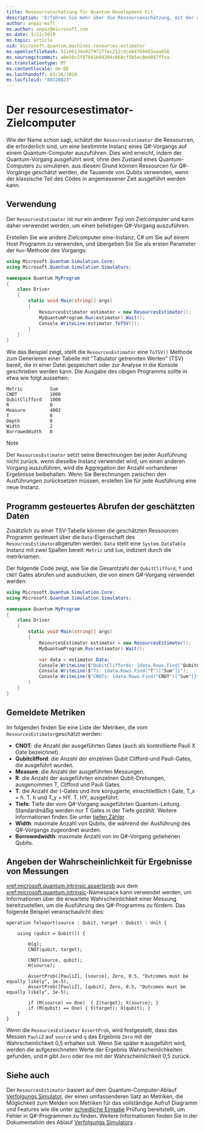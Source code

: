 ```yaml
---
title: Ressourcenschätzung für Quantum Development Kit
description: 'Erfahren Sie mehr über die Ressourcenschätzung, mit der die Ressourcen geschätzt werden, die zum Ausführen einer bestimmten Instanz eines Q#-Vorgangs auf einem Quantum-Computer erforderlich sind.'
author: anpaz-msft
ms.author: anpaz@microsoft.com
ms.date: 1/22/2019
ms.topic: article
uid: microsoft.quantum.machines.resources-estimator
ms.openlocfilehash: 51186134e9279727fec212cdce84f69493aaa656
ms.sourcegitcommit: a0e50c5f07841b99204c068cf5b5ec8ed087ffea
ms.translationtype: MT
ms.contentlocale: de-DE
ms.lasthandoff: 03/26/2020
ms.locfileid: "80320823"
---
```

# <a name="the-resourcesestimator-target-machine"></a>Der resourcesestimator-Zielcomputer

Wie der Name schon sagt, schätzt der `ResourcesEstimator` die Ressourcen, die erforderlich sind, um eine bestimmte Instanz eines Q#-Vorgangs auf einem Quantum-Computer auszuführen.
Dies wird erreicht, indem der Quantum-Vorgang ausgeführt wird, ohne den Zustand eines Quantum-Computers zu simulieren. aus diesem Grund können Ressourcen für Q#-Vorgänge geschätzt werden, die Tausende von Qubits verwenden, wenn der klassische Teil des Codes in angemessener Zeit ausgeführt werden kann.

## <a name="usage"></a>Verwendung

Der `ResourcesEstimator` ist nur ein anderer Typ von Zielcomputer und kann daher verwendet werden, um einen beliebigen Q#-Vorgang auszuführen. 

Erstellen Sie wie andere Zielcomputer eine-Instanz, C# um Sie auf einem Host Programm zu verwenden, und übergeben Sie Sie als ersten Parameter der `Run`-Methode des Vorgangs:

```csharp
using Microsoft.Quantum.Simulation.Core;
using Microsoft.Quantum.Simulation.Simulators;

namespace Quantum.MyProgram
{
    class Driver
    {
        static void Main(string[] args)
        {
            ResourcesEstimator estimator = new ResourcesEstimator();
            MyQuantumProgram.Run(estimator).Wait();
            Console.WriteLine(estimator.ToTSV());
        }
    }
}
```

Wie das Beispiel zeigt, stellt die `ResourcesEstimator` eine `ToTSV()` Methode zum Generieren einer Tabelle mit "Tabulator getrennten Werten" (TSV) bereit, die in einer Datei gespeichert oder zur Analyse in die Konsole geschrieben werden kann. Die Ausgabe des obigen Programms sollte in etwa wie folgt aussehen:

```Output
Metric          Sum
CNOT            1000
QubitClifford   1000
R               0
Measure         4002
T               0
Depth           0
Width           2
BorrowedWidth   0
```

> [!NOTE]
> Der `ResourcesEstimator` setzt seine Berechnungen bei jeder Ausführung nicht zurück. wenn dieselbe Instanz verwendet wird, um einen anderen Vorgang auszuführen, wird die Aggregation der Anzahl vorhandener Ergebnisse beibehalten.
> Wenn Sie Berechnungen zwischen den Ausführungen zurücksetzen müssen, erstellen Sie für jede Ausführung eine neue Instanz.


## <a name="programmatically-retrieving-the-estimated-data"></a>Programm gesteuertes Abrufen der geschätzten Daten

Zusätzlich zu einer TSV-Tabelle können die geschätzten Ressourcen Programm gesteuert über die `Data`-Eigenschaft des `ResourcesEstimator`abgerufen werden. `Data` stellt eine `System.DataTable` Instanz mit zwei Spalten bereit: `Metric` und `Sum`, indiziert durch die metriknamen.

Der folgende Code zeigt, wie Sie die Gesamtzahl der `QubitClifford`, `T` und `CNOT` Gates abrufen und ausdrucken, die von einem Q#-Vorgang verwendet werden:

```csharp
using Microsoft.Quantum.Simulation.Core;
using Microsoft.Quantum.Simulation.Simulators;

namespace Quantum.MyProgram
{
    class Driver
    {
        static void Main(string[] args)
        {
            ResourcesEstimator estimator = new ResourcesEstimator();
            MyQuantumProgram.Run(estimator).Wait();

            var data = estimator.Data;
            Console.WriteLine($"QubitCliffords: {data.Rows.Find("QubitClifford")["Sum"]}");
            Console.WriteLine($"Ts: {data.Rows.Find("T")["Sum"]}");
            Console.WriteLine($"CNOTs: {data.Rows.Find("CNOT")["Sum"]}");
        }
    }
}
```

## <a name="metrics-reported"></a>Gemeldete Metriken

Im folgenden finden Sie eine Liste der Metriken, die vom `ResourcesEstimator`geschätzt werden:

* __CNOT__: die Anzahl der ausgeführten Gates (auch als kontrollierte Pauli X Gate bezeichnet).
* __Qubitclifford__: die Anzahl der einzelnen Qubit Clifford-und Pauli-Gates, die ausgeführt wurden.
* __Measure__: die Anzahl der ausgeführten Messungen.
* __R__: die Anzahl der ausgeführten einzelnen Qubit-Drehungen, ausgenommen T, Clifford und Pauli Gates.
* __T__: die Anzahl der t-Gates und ihre konjugierte, einschließlich t Gate, T_x = h. T. h und T_y = HY. T. HY, ausgeführt.
* __Tiefe__: Tiefe der vom Q#-Vorgang ausgeführten Quantum-Leitung. Standardmäßig werden nur T Gates in der Tiefe gezählt. Weitere Informationen finden Sie unter [tiefen Zähler](xref:microsoft.quantum.machines.qc-trace-simulator.depth-counter) .
* __Width__: maximale Anzahl von Qubits, die während der Ausführung des Q#-Vorgangs zugeordnet wurden.
* __Borrowedwidth__: maximale Anzahl von im Q#-Vorgang geliehenen Qubits.


## <a name="providing-the-probability-of-measurement-outcomes"></a>Angeben der Wahrscheinlichkeit für Ergebnisse von Messungen

<xref:microsoft.quantum.intrinsic.assertprob> aus dem <xref:microsoft.quantum.intrinsic>-Namespace kann verwendet werden, um Informationen über die erwartete Wahrscheinlichkeit einer Messung bereitzustellen, um die Ausführung des Q#-Programms zu fördern. Das folgende Beispiel veranschaulicht dies:

```qsharp
operation Teleport(source : Qubit, target : Qubit) : Unit {

    using (qubit = Qubit()) {

        H(q);
        CNOT(qubit, target);

        CNOT(source, qubit);
        H(source);

        AssertProb([PauliZ], [source], Zero, 0.5, "Outcomes must be equally likely", 1e-5);
        AssertProb([PauliZ], [qubit], Zero, 0.5, "Outcomes must be equally likely", 1e-5);

        if (M(source) == One)  { Z(target); X(source); }
        if (M(qubit) == One) { X(target); X(qubit); }
    }
}
```

Wenn die `ResourcesEstimator` `AssertProb`, wird festgestellt, dass das Messen `PauliZ` auf `source` und `q` das Ergebnis `Zero` mit der Wahrscheinlichkeit 0,5 erhalten soll. Wenn Sie später `M` ausgeführt wird, werden die aufgezeichneten Werte der Ergebnis Wahrscheinlichkeiten gefunden, und `M` gibt `Zero` oder `One` mit der Wahrscheinlichkeit 0,5 zurück.


## <a name="see-also"></a>Siehe auch

Der `ResourcesEstimator` basiert auf dem Quantum-Computer-Ablauf [Verfolgungs Simulator](xref:microsoft.quantum.machines.qc-trace-simulator.intro), der einen umfassenderen Satz an Metriken, die Möglichkeit zum Melden von Metriken für das vollständige Aufruf Diagramm und Features wie die unter [schiedliche Eingabe](xref:microsoft.quantum.machines.qc-trace-simulator.distinct-inputs) Prüfung bereitstellt, um Fehler in Q#-Programmen zu finden. Weitere Informationen finden Sie in der Dokumentation des Ablauf [Verfolgungs Simulators](xref:microsoft.quantum.machines.qc-trace-simulator.intro) .

